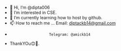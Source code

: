 - 👋 Hi, I’m @dipta006
- 👀 I’m interested in CSE.
- 🌱 I’m currently learning how to host by github.
- 📫 How to reach me ...  Email: diptackb14@gmail.com
-                       Telegram: @amickb14
- ThankYOu😊🙏.

<!---
dipta006/dipta006 is a ✨ special ✨ repository because its `README.md` (this file) appears on your GitHub profile.
You can click the Preview link to take a look at your changes.
--->
